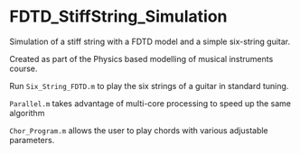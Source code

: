 # FDTD_StiffString_Simulation
Simulation of a stiff string with a FDTD model and a simple six-string guitar.

Created as part of the Physics based modelling of musical instruments course.

Run `Six_String_FDTD.m` to play the six strings of a guitar in standard tuning.

`Parallel.m` takes advantage of multi-core processing to speed up the same algorithm

`Chor_Program.m` allows the user to play chords with various adjustable parameters.

